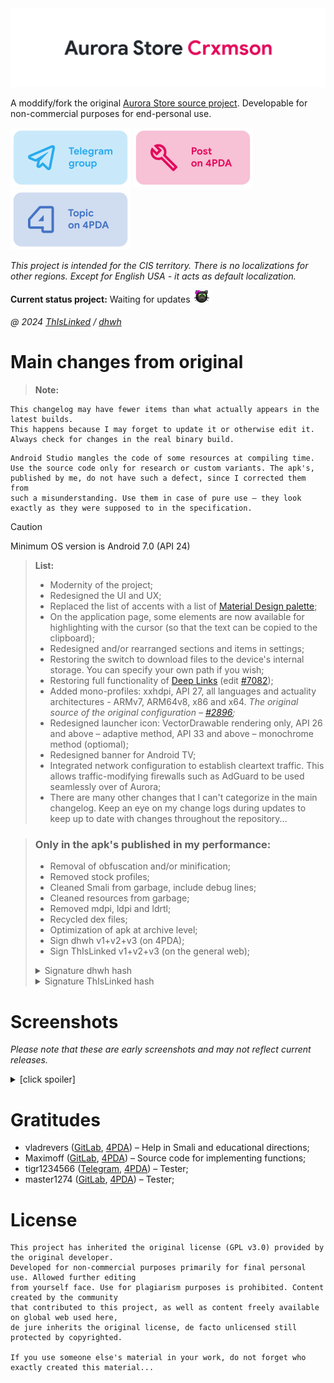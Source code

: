 <img id="logo" src="README-logo.svg"  alt="Aurora Store Crxmson logo" />

A moddify/fork the original [Aurora Store source project](https://gitlab.com/AuroraOSS/AuroraStore). Developable for non-commercial purposes for end-personal use.

<a href="https://t.me/AuroraCrxmson"><img id="cardTelegramGroup" style="width: 192px;" src="README-card_telegramGroup.svg"  alt="Telegram group card" /></a>
<a href="https://4pda.to/forum/index.php?showtopic=887569&view=findpost&p=116441910"><img id="cardPost4PDA" style="width: 192px;" src="README-card_postOn4PDA.svg"  alt="Post on 4PDA card" /></a>
<a href="https://4pda.to/forum/index.php?showtopic=887569"><img id="cardTopic4PDA" style="width: 192px;" src="README-card_topicOn4PDA.svg"  alt="Topic on 4PDA card" /></a>

*This project is intended for the CIS territory. There is no localizations for other regions. Except for English USA - it acts as default localization.*

**Current status project:** Waiting for updates <img style="width: 30px;" src="README-kitten.webp" alt=" =^.^= " />

###### @ 2024 [ThIsLinked](https://t.me/thislinked) / [dhwh](https://4pda.to/forum/index.php?showuser=9870529)

# Main changes from original
> **Note:**
```
This changelog may have fewer items than what actually appears in the latest builds.
This happens because I may forget to update it or otherwise edit it.
Always check for changes in the real binary build.
```
```
Android Studio mangles the code of some resources at compiling time.
Use the source code only for research or custom variants. The apk's,
published by me, do not have such a defect, since I corrected them from
such a misunderstanding. Use them in case of pure use – they look
exactly as they were supposed to in the specification.
```
<p></p>

> [!CAUTION]
> Minimum OS version is Android 7.0 (API 24)

> **List:**
> * Modernity of the project;
> * Redesigned the UI and UX;
> * Replaced the list of accents with a list of [Material Design palette](https://m2.material.io/design/color/the-color-system.html#color-theme-creation);
> * On the application page, some elements are now available for highlighting with the cursor (so that the text can be copied to the clipboard);
> * Redesigned and/or rearranged sections and items in settings;
> * Restoring the switch to download files to the device's internal storage. You can specify your own path if you wish;
> * Restoring full functionality of [Deep Links](https://developer.android.com/training/app-links/deep-linking) (edit [#7082](https://4pda.to/forum/index.php?showtopic=887569&view=findpost&p=124420039));
> * Added mono-profiles: xxhdpi, API 27, all languages and actuality architectures - ARMv7, ARM64v8, x86 and x64. *The original source of the original configuration – [#2896](https://4pda.to/forum/index.php?showtopic=887569&view=findpost&p=106493433);*
> * Redesigned launcher icon: VectorDrawable rendering only, API 26 and above – adaptive method, API 33 and above – monochrome method (optiomal);
> * Redesigned banner for Android TV;
> * Integrated network configuration to establish cleartext traffic. This allows traffic-modifying firewalls such as AdGuard to be used seamlessly over of Aurora;
> * There are many other changes that I can't categorize in the main changelog. Keep an eye on my change logs during updates to keep up to date with changes throughout the repository...

> ### Only in the apk's published in my performance:
> * Removal of obfuscation and/or minification;
> * Removed stock profiles;
> * Cleaned Smali from garbage, include debug lines;
> * Cleaned resources from garbage;
> * Removed mdpi, ldpi and ldrtl;
> * Recycled dex files;
> * Optimization of apk at archive level;
> * Sign dhwh v1+v2+v3 (on 4PDA);
> * Sign ThIsLinked v1+v2+v3 (on the general web);
> <details><summary>Signature dhwh hash</summary>
>
> _**HEX/DEC:** 0x97d83e3e (-1747435970)_
>
> _**CRC32/DEC:** 0x6a8059f7 (1786796535)_
>
> _**MD5:** 050284900ab95f8de385b8552951cbcc_
>
> _**SHA1:** 6e6b12dbb39099654d1043826e7f9480eee29b55_
>
> _**SHA256:** b21ac037532ea9ae47e98afacb9756fb116f0b11c51860c8115d29512a69eb6c_
> </details>
> <details><summary>Signature ThIsLinked hash</summary>
>
> _**HEX/DEC:** 0x6264f009 (1650782217)_
>
> _**CRC32/DEC:** 0xe2e95680 (-488024448)_
>
> _**MD5:** 21247d96e07877efc1867081d6697a56_
>
> _**SHA1:** 052e470e98d916ad731fca81c38a80b5309eea0e_
>
> _**SHA256:** 2d2e593e349bfff9b371228604579d30028719fe13e97d5ca0610d92ea6c948_
> </details>

# Screenshots

*Please note that these are early screenshots and may not reflect current releases.*

<details><summary>[click spoiler]</summary>
<img style="height:585px;" src="_ScreenshortsDemo/Screenshot_1.webp" alt="Screenshot_1" />
<img style="height:585px;" src="_ScreenshortsDemo/Screenshot_2.webp" alt="Screenshot_2" />
<img style="height:585px;" src="_ScreenshortsDemo/Screenshot_3.webp" alt="Screenshot_3" />
<img style="height:585px;" src="_ScreenshortsDemo/Screenshot_4.webp" alt="Screenshot_4" />
<img style="height:585px;" src="_ScreenshortsDemo/Screenshot_5.webp" alt="Screenshot_5" />
<img style="height:585px;" src="_ScreenshortsDemo/Screenshot_6.webp" alt="Screenshot_6" />
<img style="height:585px;" src="_ScreenshortsDemo/Screenshot_7.webp" alt="Screenshot_7" />
<img style="height:585px;" src="_ScreenshortsDemo/Screenshot_8.webp" alt="Screenshot_8" />
<img style="height:585px;" src="_ScreenshortsDemo/Screenshot_9.webp" alt="Screenshot_9" />
<img style="height:585px;" src="_ScreenshortsDemo/Screenshot_10.webp" alt="Screenshot_10" />
<img style="height:585px;" src="_ScreenshortsDemo/Screenshot_11.webp" alt="Screenshot_11" />
<img style="height:585px;" src="_ScreenshortsDemo/Screenshot_12.webp" alt="Screenshot_12" />
<img style="width:480px;" src="_ScreenshortsDemo/Screenshot_13.webp" alt="Screenshot_13" />
</details>

# Gratitudes

* vladrevers ([GitLab](https://gitlab.com/vladrevers), [4PDA](https://4pda.to/forum/index.php?showuser=5081201)) – Help in Smali and educational directions;
* Maximoff ([GitLab](https://gitlab.com/maximoff), [4PDA](https://4pda.to/forum/index.php?showuser=4424665)) – Source code for implementing functions;
* tigr1234566 ([Telegram](https://t.me/tommyhellatigr), [4PDA](https://4pda.to/forum/index.php?showuser=6432902)) – Tester;
* master1274 ([GitLab](https://gitlab.com/anikin.rusl), [4PDA](https://4pda.to/forum/index.php?showuser=5042804)) – Tester;

# License

```
This project has inherited the original license (GPL v3.0) provided by the original developer.
Developed for non-commercial purposes primarily for final personal use. Allowed further editing
from yourself face. Use for plagiarism purposes is prohibited. Content created by the community
that contributed to this project, as well as content freely available on global web used here,
de jure inherits the original license, de facto unlicensed still protected by copyrighted.

If you use someone else's material in your work, do not forget who exactly created this material...
```

